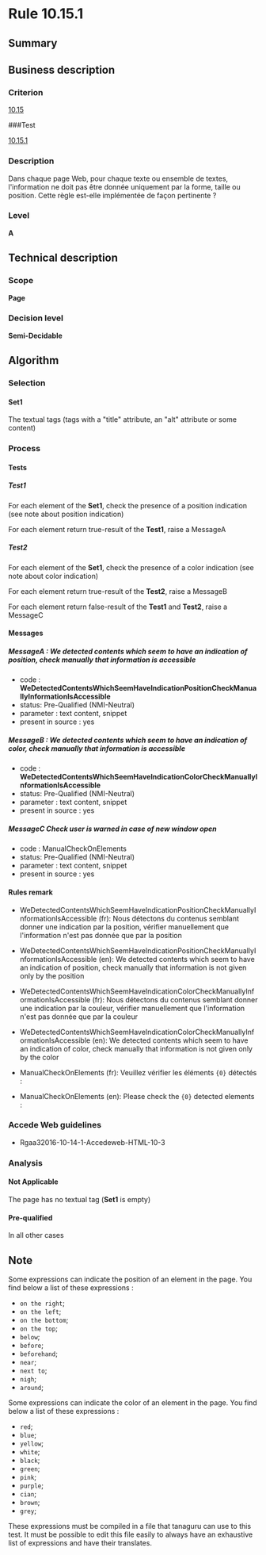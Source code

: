 # Rule 10.15.1

## Summary

## Business description

### Criterion

[10.15](http://references.modernisation.gouv.fr/rgaa/criteres.html#crit-10-15)

###Test

[10.15.1](http://references.modernisation.gouv.fr/rgaa/criteres.html#test-10-15-1)

### Description

Dans chaque page Web, pour chaque texte ou ensemble de textes, l'information ne doit pas &ecirc;tre donn&eacute;e uniquement par la forme, taille ou position. Cette r&egrave;gle est-elle impl&eacute;ment&eacute;e de fa&ccedil;on pertinente ?

### Level

**A**

## Technical description

### Scope

**Page**

### Decision level

**Semi-Decidable**

## Algorithm

### Selection

#### Set1

The textual tags (tags with a "title" attribute, an "alt" attribute or some content)

### Process

#### Tests 

##### Test1

For each element of the **Set1**, check the presence of a position indication (see note about position indication)

For each element return true-result of the **Test1**, raise a MessageA

##### Test2

For each element of the **Set1**, check the presence of a color indication (see note about color indication)

For each element return true-result of the **Test2**, raise a MessageB

For each element return false-result of the **Test1** and **Test2**, raise a MessageC

#### Messages

##### MessageA : We detected contents which seem to have an indication of position, check manually that information is accessible

-    code : **WeDetectedContentsWhichSeemHaveIndicationPositionCheckManuallyInformationIsAccessible** 
-    status: Pre-Qualified (NMI-Neutral)
-    parameter : text content, snippet
-    present in source : yes

##### MessageB : We detected contents which seem to have an indication of color, check manually that information is accessible

-    code : **WeDetectedContentsWhichSeemHaveIndicationColorCheckManuallyInformationIsAccessible** 
-    status: Pre-Qualified (NMI-Neutral)
-    parameter : text content, snippet
-    present in source : yes

##### MessageC Check user is warned in case of new window open

-   code : ManualCheckOnElements
-   status: Pre-Qualified (NMI-Neutral)
-   parameter : text content, snippet
-   present in source : yes

#### Rules remark

 * WeDetectedContentsWhichSeemHaveIndicationPositionCheckManuallyInformationIsAccessible (fr): Nous d&eacute;tectons du contenus semblant donner une indication par la position, v&eacute;rifier manuellement que l'information n'est pas donn&eacute;e que par la position
 * WeDetectedContentsWhichSeemHaveIndicationPositionCheckManuallyInformationIsAccessible (en): We detected contents which seem to have an indication of position, check manually that information is not given only by the position

 * WeDetectedContentsWhichSeemHaveIndicationColorCheckManuallyInformationIsAccessible (fr): Nous d&eacute;tectons du contenus semblant donner une indication par la couleur, v&eacute;rifier manuellement que l'information n'est pas donn&eacute;e que par la couleur
 * WeDetectedContentsWhichSeemHaveIndicationColorCheckManuallyInformationIsAccessible (en): We detected contents which seem to have an indication of color, check manually that information is not given only by the color

 * ManualCheckOnElements (fr): Veuillez v&eacute;rifier les &eacute;l&eacute;ments <code>{0}</code> d&eacute;tect&eacute;s :
 * ManualCheckOnElements (en): Please check the <code>{0}</code> detected elements :

### Accede Web guidelines

 * Rgaa32016-10-14-1-Accedeweb-HTML-10-3

### Analysis

#### Not Applicable

The page has no textual tag (**Set1** is empty)

#### Pre-qualified

In all other cases

## Note

Some expressions can indicate the position of an element in the page. You find below a list of these expressions :
 * `on the right`;
 * `on the left`;
 * `on the bottom`;
 * `on the top`;
 * `below`;
 * `before`;
 * `beforehand`;
 * `near`;
 * `next to`;
 * `nigh`;
 * `around`;

Some expressions can indicate the color of an element in the page. You find below a list of these expressions :
 * `red`;
 * `blue`;
 * `yellow`;
 * `white`;
 * `black`;
 * `green`;
 * `pink`;
 * `purple`;
 * `cian`;
 * `brown`;
 * `grey`;

These expressions must be compiled in a file that tanaguru can use to this test. It must be possible to edit this file easily to always have an exhaustive list of expressions and have their translates.